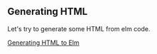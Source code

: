 ## Generating HTML

Let's try to generate some HTML from elm code.

[Generating HTML to Elm](http://mbylstra.github.io/html-to-elm/)
